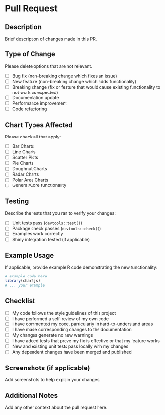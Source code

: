 # Pull Request

## Description
Brief description of changes made in this PR.

## Type of Change
Please delete options that are not relevant.

- [ ] Bug fix (non-breaking change which fixes an issue)
- [ ] New feature (non-breaking change which adds functionality)
- [ ] Breaking change (fix or feature that would cause existing functionality to not work as expected)
- [ ] Documentation update
- [ ] Performance improvement
- [ ] Code refactoring

## Chart Types Affected
Please check all that apply:

- [ ] Bar Charts
- [ ] Line Charts  
- [ ] Scatter Plots
- [ ] Pie Charts
- [ ] Doughnut Charts
- [ ] Radar Charts
- [ ] Polar Area Charts
- [ ] General/Core functionality

## Testing
Describe the tests that you ran to verify your changes:

- [ ] Unit tests pass (`devtools::test()`)
- [ ] Package check passes (`devtools::check()`)
- [ ] Examples work correctly
- [ ] Shiny integration tested (if applicable)

## Example Usage
If applicable, provide example R code demonstrating the new functionality:

```r
# Example code here
library(chartjs)
# ... your example
```

## Checklist
- [ ] My code follows the style guidelines of this project
- [ ] I have performed a self-review of my own code
- [ ] I have commented my code, particularly in hard-to-understand areas
- [ ] I have made corresponding changes to the documentation
- [ ] My changes generate no new warnings
- [ ] I have added tests that prove my fix is effective or that my feature works
- [ ] New and existing unit tests pass locally with my changes
- [ ] Any dependent changes have been merged and published

## Screenshots (if applicable)
Add screenshots to help explain your changes.

## Additional Notes
Add any other context about the pull request here.